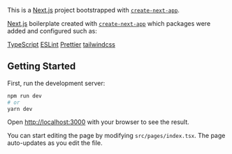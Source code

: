 This is a [Next.js](https://nextjs.org/) project bootstrapped with [`create-next-app`](https://github.com/vercel/next.js/tree/canary/packages/create-next-app).

[Next.js](https://nextjs.org/) boilerplate created with [`create-next-app`](https://github.com/vercel/next.js/tree/canary/packages/create-next-app) which packages were added and configured such as:

[TypeScript](https://www.typescriptlang.org)
[ESLint](https://eslint.org)
[Prettier](https://prettier.io)
[tailwindcss](https://tailwindcss.com)

## Getting Started

First, run the development server:

```bash
npm run dev
# or
yarn dev
```

Open [http://localhost:3000](http://localhost:3000) with your browser to see the result.

You can start editing the page by modifying `src/pages/index.tsx`. The page auto-updates as you edit the file.